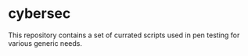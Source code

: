 # cybersec

This repository contains a set of currated scripts used in pen testing for various generic needs. 
